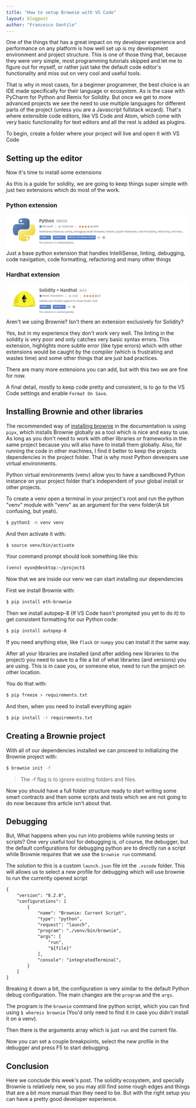 ```yaml
---
title: "How to setup Brownie with VS Code"
layout: blogpost
author: "Francesco Gentile"
---
```


One of the things that has a great impact on my developer experience and performance on any platform is how well set up is my development environment and project structure. This is one of those thing that, because they were very simple, most programming tutorials skipped and let me to figure out for myself, or rather just take the default code editor's functionality and miss out on very cool and useful tools.

That is why in most cases, for a beginner programmer, the best choice is an IDE made specifically for their language or ecosystem. As is the case with PyCharm for Python and Remix for Solidity. But once we get to more advanced projects we see the need to use multiple languages for different parts of the project (unless you are a Javascript fullstack wizard). That's where extensible code editors, like VS Code and Atom, which come with very basic functionality for text editors and all the rest is added as plugins.


To begin, create a folder where your project will live and open it with VS Code

## Setting up the editor

Now it's time to install some extensions

As this is a guide for solidity, we are going to keep things super simple with just two extensions which do most of the work. 

### Python extension
![](/assets/Images/BrownieVSCode/PythonExtension.png)
Just a base python extension that handles IntelliSense, linting, debugging, code navigation, code formatting, refactoring and many other things

### Hardhat extension
![](/assets/Images/BrownieVSCode/HardhatExtension.png)
Aren't we using Brownie? Isn't there an extension exclusively for Solidity?

Yes, but in my experience they don't work very well. The linting in the solidity is very poor and only catches very basic syntax errors. This extension, highlights more subtle error (like type errors) which with other extensions would be caught by the compiler (which is frustrating and wastes time) and some other things that are just bad practices.

There are many more extensions you can add, but with this two we are fine for now.

A final detail, mostly to keep code pretty and consistent, is to go to the VS Code settings and enable `Format On Save`.

## Installing Brownie and other libraries

The recommended way of [installing brownie](https://eth-brownie.readthedocs.io/en/stable/install.html) in the documentation is using `pipx`, which installs Brownie globally as a tool which is nice and easy to use. As long as you don't need to work with other libraries or frameworks in the same project because you will also have to install them globally. Also, for running the code in other machines, I find it better to keep the projects dependencies in the project folder. That is why most Python deveopers use virtual environments.

Python virtual environments (venv) allow you to have a sandboxed Python instance on your project folder that's independent of your global install or other projects.

To create a venv open a terminal in your project's root and run the python "venv" module with "venv" as an argument for the venv folder(A bit confusing, but yeah).

```sh
$ python3 -m venv venv
```

And then activate it with:

```sh
$ source venv/bin/activate
```
 
Your command prompt should look something like this:

```sh
(venv) eyon@desktop:~/project$ 
```

Now that we are inside our venv we can start installing our dependencies

First we install Brownie with:
```sh
$ pip install eth-brownie
```

Then we install autopep-8 (If VS Code hasn't prompted you yet to do it) to get consistent formatting for our Python code:
```sh
$ pip install autopep-8
```

If you need anything else, like `flask` or `numpy` you can install it the same way.

After all your libraries are installed (and after adding new libraries to the project) you need to save to a file a list of what libraries (and versions) you are using. This is in case you, or someone else, need to run the project on other location.

You do that with:
```sh
$ pip freeze > requirements.txt
```

And then, when you need to install everything again 
```sh
$ pip install -r requirements.txt
```

## Creating a Brownie project

With all of our dependencies installed we can proceed to initializing the Brownie project with:
```sh
$ brownie init -f
```
> The -f flag is to ignore existing folders and files.

Now you should have a full folder structure ready to start writing some smart contracts and then some scripts and tests which we are not going to do now because this article isn't about that.

## Debugging

But, What happens when you run into problems while running tests or scripts? One very useful tool for debugging is, of course, the debugger, but the default configurations for debugging python are to directly run a script while Brownie requires that we use the `brownie run` command.

The solution to this is a custom `launch.json` file int the `.vscode` folder. This will allows us to select a new profile for debugging which will use brownie to run the currently opened script

```
{
    "version": "0.2.0",
    "configurations": [
        {
            "name": "Brownie: Current Script",
            "type": "python",
            "request": "launch",
            "program": "./venv/bin/brownie",
            "args": [
                "run",
                "${file}"
            ],
            "console": "integratedTerminal",
        }
    ]
}
```


Breaking it down a bit, the configuration is very similar to the default Python debug configuration. The main changes are the `program` and the `args`.

The program is the `brownie` command line python script, which you can find using `$ whereis brownie` (You'd only need to find it in case you didn't install it on a venv).

Then there is the arguments array which is just `run` and the current file.

Now you can set a couple breakpoints, select the new profile in the debugger and press F5 to start debugging.

## Conclusion

Here we conclude this week's post. The solidity ecosystem, and specially Brownie is relatively new, so you may still find some rough edges and things that are a bit more manual than they need to be. But with the right setup you can have a pretty good developer experience.